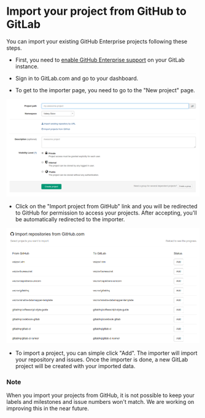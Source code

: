 # Import your project from GitHub to GitLab

You can import your existing GitHub Enterprise projects following these steps.

* First, you need to [enable GitHub Enterprise support](http://doc.gitlab.com/ee/integration/github.html) on your GitLab instance.

* Sign in to GitLab.com and go to your dashboard.

* To get to the importer page, you need to go to the "New project" page.

![New project page](github_importer/new_project_page.png)

* Click on the "Import project from GitHub" link and you will be redirected to GitHub for permission to access your projects. After accepting, you'll be automatically redirected to the importer.

![Importer page](github_importer/importer.png)

* To import a project, you can simple click "Add". The importer will import your repository and issues. Once the importer is done, a new GitLab project will be created with your imported data.

### Note
When you import your projects from GitHub, it is not possible to keep your labels and milestones and issue numbers won't match. We are working on improving this in the near future.
